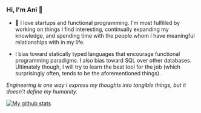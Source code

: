 ### Hi, I'm Ani 👋

- 🔭 I love startups and functional programming. I'm most fulfilled by working on things I find interesting, continually expanding my knowledge, and spending time with the people whom I have meaningful relationships with in my life.

- I bias toward statically typed languages that encourage functional programming paradigms. I also bias toward SQL over other databases. Ultimately though, I will try to learn the best tool for the job (which surprisingly often, tends to be the aforementioned things).

_Engineering is one way I express my thoughts into tangible things, but it doesn't define my humanity._

[![My github stats](https://github-readme-stats.vercel.app/api?username=aniravi24&show_icons=true&count_private=true&hide=prs,issues&theme=tokyonight)](https://github.com/anuraghazra/github-readme-stats)
